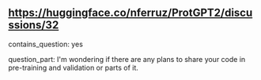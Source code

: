 ## https://huggingface.co/nferruz/ProtGPT2/discussions/32

contains_question: yes

question_part: I'm wondering if there are any plans to share your code in pre-training and validation or parts of it.